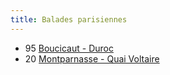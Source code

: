 ```yaml
---
title: Balades parisiennes
---
```


- 95 [Boucicaut - Duroc](95.html)
- 20 [Montparnasse - Quai Voltaire](20.html)